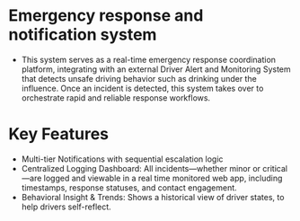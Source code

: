 # Emergency response and notification system
- This system serves as a real-time emergency response coordination platform, integrating with an external Driver Alert and Monitoring System that detects unsafe driving behavior such as drinking under the influence. Once an incident is detected, this system takes over to orchestrate rapid and reliable response workflows.

# Key Features
- Multi-tier Notifications with sequential escalation logic
- Centralized Logging Dashboard: All incidents—whether minor or critical—are logged and viewable in a real time monitored web app, including timestamps, response statuses, and contact engagement.
- Behavioral Insight & Trends: Shows a historical view of driver states, to help drivers self-reflect.

